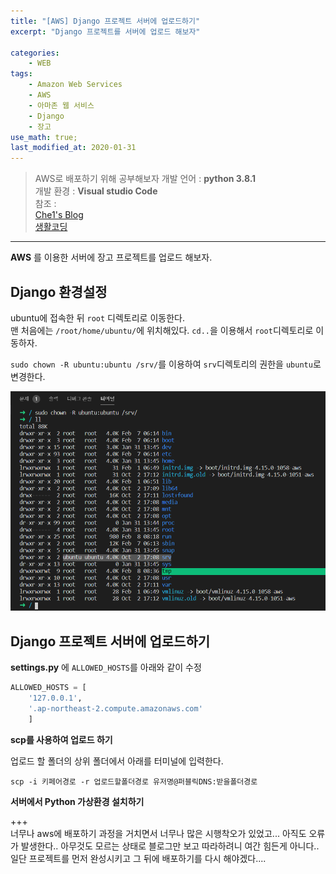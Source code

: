 ```yaml
---
title: "[AWS] Django 프로젝트 서버에 업로드하기"
excerpt: "Django 프로젝트를 서버에 업로드 해보자"

categories:
    - WEB
tags:
    - Amazon Web Services
    - AWS
    - 아마존 웹 서비스
    - Django
    - 장고
use_math: true;
last_modified_at: 2020-01-31
--- 
```

> AWS로 배포하기 위해 공부해보자
> 개발 언어 : __python 3.8.1__  
> 개발 환경 : __Visual studio Code__  
> 참조 :  
> [Che1's Blog](https://nachwon.github.io/django-deploy-1-aws/)  
> [생활코딩](https://www.opentutorials.org/course/1)
  
***  
__AWS__ 를 이용한 서버에 장고 프로젝트를 업로드 해보자.  
  
## Django 환경설정  
ubuntu에 접속한 뒤 `root` 디렉토리로 이동한다.  
맨 처음에는 `/root/home/ubuntu/`에 위치해있다. `cd..`을 이용해서 `root`디렉토리로 이동하자.  
  
`sudo chown -R ubuntu:ubuntu /srv/`를 이용하여 `srv`디렉토리의 권한을 `ubuntu`로 변경한다.  
  
[![그림 1](/assets/Web/AWS/2020-02-08-Web-AWS-03-img01.png)](/assets/Web/AWS/2020-02-08-Web-AWS-03-img01.png)
  
  
## Django 프로젝트 서버에 업로드하기  
__settings.py__ 에 `ALLOWED_HOSTS`를 아래와 같이 수정  
  
```py  
ALLOWED_HOSTS = [
    '127.0.0.1', 
    '.ap-northeast-2.compute.amazonaws.com'
    ]
```  
  
__scp를 사용하여 업로드 하기__   
  
업로드 할 폴더의 상위 폴더에서 아래를 터미널에 입력한다.  
```
scp -i 키페어경로 -r 업로드할폴더경로 유저명@퍼블릭DNS:받을폴더경로  
```  
  
__서버에서 Python 가상환경 설치하기__  
  
+++  
너무나 aws에 배포하기 과정을 거치면서 너무나 많은 시행착오가 있었고... 아직도 오류가 발생한다.. 아무것도 모르는 상태로 블로그만 보고 따라하려니 여간 힘든게 아니다.. 일단 프로젝트를 먼저 완성시키고 그 뒤에 배포하기를 다시 해야겠다....  

